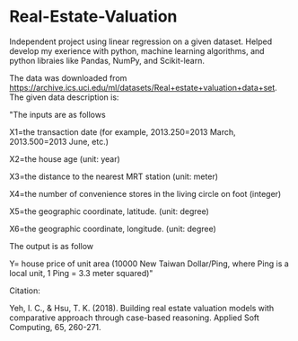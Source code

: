 # Real-Estate-Valuation

Independent project using linear regression on a given dataset. Helped develop my exerience with python, machine learning algorithms, and python libraies like Pandas, NumPy, and 
Scikit-learn. 

The data was downloaded from https://archive.ics.uci.edu/ml/datasets/Real+estate+valuation+data+set. The given data description is:

"The inputs are as follows

X1=the transaction date (for example, 2013.250=2013 March, 2013.500=2013 June, etc.)

X2=the house age (unit: year)

X3=the distance to the nearest MRT station (unit: meter)

X4=the number of convenience stores in the living circle on foot (integer)

X5=the geographic coordinate, latitude. (unit: degree)

X6=the geographic coordinate, longitude. (unit: degree)




The output is as follow

Y= house price of unit area (10000 New Taiwan Dollar/Ping, where Ping is a local unit, 1 Ping = 3.3 meter squared)"

Citation:

Yeh, I. C., & Hsu, T. K. (2018). Building real estate valuation models with comparative approach through case-based reasoning. Applied Soft Computing, 65, 260-271.
